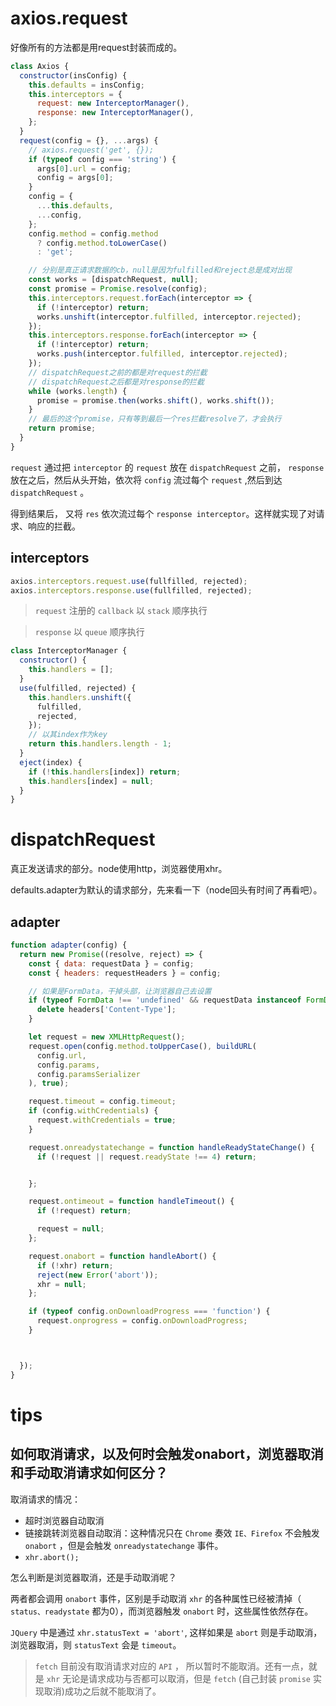 # axios.request
好像所有的方法都是用request封装而成的。
```js
class Axios {
  constructor(insConfig) {
    this.defaults = insConfig;
    this.interceptors = {
      request: new InterceptorManager(),
      response: new InterceptorManager(),
    };
  }
  request(config = {}, ...args) {
    // axios.request('get', {});
    if (typeof config === 'string') {
      args[0].url = config;
      config = args[0];
    }
    config = {
      ...this.defaults,
      ...config,
    };
    config.method = config.method
      ? config.method.toLowerCase()
      : 'get';

    // 分别是真正请求数据的cb，null是因为fulfilled和reject总是成对出现
    const works = [dispatchRequest, null];
    const promise = Promise.resolve(config);
    this.interceptors.request.forEach(interceptor => {
      if (!interceptor) return;
      works.unshift(interceptor.fulfilled, interceptor.rejected);
    });
    this.interceptors.response.forEach(interceptor => {
      if (!interceptor) return;
      works.push(interceptor.fulfilled, interceptor.rejected);
    });
    // dispatchRequest之前的都是对request的拦截
    // dispatchRequest之后都是对response的拦截
    while (works.length) {
      promise = promise.then(works.shift(), works.shift());
    }
    // 最后的这个promise，只有等到最后一个res拦截resolve了，才会执行
    return promise;
  }
}
```
`request` 通过把 `interceptor` 的 `request` 放在 `dispatchRequest` 之前， `response` 放在之后，然后从头开始，依次将 `config` 流过每个 `request` ,然后到达 `dispatchRequest` 。

得到结果后， 又将 `res` 依次流过每个 `response interceptor`。这样就实现了对请求、响应的拦截。

## interceptors
```js
axios.interceptors.request.use(fullfilled, rejected);
axios.interceptors.response.use(fullfilled, rejected);
```
> `request` 注册的 `callback` 以 `stack` 顺序执行

> `response` 以 `queue` 顺序执行
```js
class InterceptorManager {
  constructor() {
    this.handlers = [];
  }
  use(fulfilled, rejected) {
    this.handlers.unshift({
      fulfilled,
      rejected,
    });
    // 以其index作为key
    return this.handlers.length - 1;
  }
  eject(index) {
    if (!this.handlers[index]) return;
    this.handlers[index] = null;
  }
}
```


# dispatchRequest
真正发送请求的部分。node使用http，浏览器使用xhr。

defaults.adapter为默认的请求部分，先来看一下（node回头有时间了再看吧）。
## adapter
```js
function adapter(config) {
  return new Promise((resolve, reject) => {
    const { data: requestData } = config;
    const { headers: requestHeaders } = config;

    // 如果是FormData，干掉头部，让浏览器自己去设置
    if (typeof FormData !== 'undefined' && requestData instanceof FormData) {
      delete headers['Content-Type'];
    }

    let request = new XMLHttpRequest();
    request.open(config.method.toUpperCase(), buildURL(
      config.url,
      config.params,
      config.paramsSerializer
    ), true);

    request.timeout = config.timeout;
    if (config.withCredentials) {
      request.withCredentials = true;
    }

    request.onreadystatechange = function handleReadyStateChange() {
      if (!request || request.readyState !== 4) return;


    };

    request.ontimeout = function handleTimeout() {
      if (!request) return;

      request = null;
    };

    request.onabort = function handleAbort() {
      if (!xhr) return;
      reject(new Error('abort'));
      xhr = null;
    };

    if (typeof config.onDownloadProgress === 'function') {
      request.onprogress = config.onDownloadProgress;
    }



  });
}
```

# tips
## 如何取消请求，以及何时会触发onabort，浏览器取消和手动取消请求如何区分？
取消请求的情况：
+ 超时浏览器自动取消
+ 链接跳转浏览器自动取消：这种情况只在 `Chrome` 奏效 `IE、Firefox` 不会触发 `onabort` ，但是会触发 `onreadystatechange` 事件。
+ `xhr.abort();`

怎么判断是浏览器取消，还是手动取消呢？

两者都会调用 `onabort` 事件，区别是手动取消 `xhr` 的各种属性已经被清掉（ `status、readystate` 都为0），而浏览器触发 `onabort` 时，这些属性依然存在。

`JQuery` 中是通过 `xhr.statusText = 'abort'`, 这样如果是 `abort` 则是手动取消， 浏览器取消，则 `statusText` 会是 `timeout`。

> `fetch` 目前没有取消请求对应的 `API` ， 所以暂时不能取消。还有一点，就是 `xhr` 无论是请求成功与否都可以取消，但是 `fetch` (自己封装 `promise` 实现取消)成功之后就不能取消了。